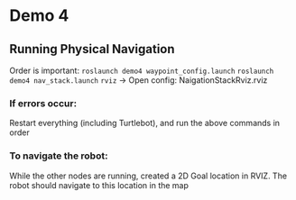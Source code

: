 # Demo 4

## Running Physical Navigation
Order is important:
`roslaunch demo4 waypoint_config.launch`
`roslaunch demo4 nav_stack.launch`
`rviz` -> Open config: NaigationStackRviz.rviz

### If errors occur:
Restart everything (including Turtlebot), and run the above commands in order

### To navigate the robot:
While the other nodes are running, created a 2D Goal location in RVIZ. The robot should navigate to this location
 in the map
